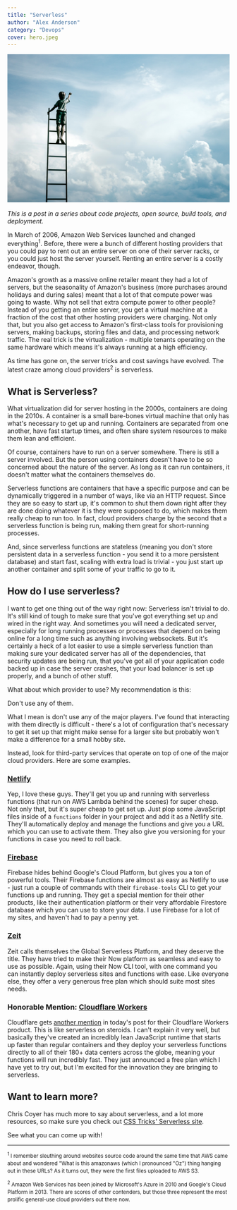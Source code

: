 ```yaml
---
title: "Serverless"
author: "Alex Anderson"
category: "Devops"
cover: hero.jpeg
---
```


![Hero](hero.jpeg)

_This is a post in a series about code projects, open source, build tools, and deployment._

In March of 2006, Amazon Web Services launched and changed everything<sup>1</sup>. Before, there were a bunch of different hosting providers that you could pay to rent out an entire server on one of their server racks, or you could just host the server yourself. Renting an entire server is a costly endeavor, though.

Amazon's growth as a massive online retailer meant they had a lot of servers, but the seasonality of Amazon's business (more purchases around holidays and during sales) meant that a lot of that compute power was going to waste. Why not sell that extra compute power to other people? Instead of you getting an entire server, you get a virtual machine at a fraction of the cost that other hosting providers were charging. Not only that, but you also get access to Amazon's first-class tools for provisioning servers, making backups, storing files and data, and processing network traffic. The real trick is the virtualization - multiple tenants operating on the same hardware which means it's always running at a high efficiency.

As time has gone on, the server tricks and cost savings have evolved. The latest craze among cloud providers<sup>2</sup> is serverless.

## What is Serverless?

What virtualization did for server hosting in the 2000s, containers are doing in the 2010s. A container is a small bare-bones virtual machine that only has what's necessary to get up and running. Containers are separated from one another, have fast startup times, and often share system resources to make them lean and efficient.

Of course, containers have to run on a server somewhere. There is still a server involved. But the person using containers doesn't have to be so concerned about the nature of the server. As long as it can run containers, it doesn't matter what the containers themselves do.

Serverless functions are containers that have a specific purpose and can be dynamically triggered in a number of ways, like via an HTTP request. Since they are so easy to start up, it's common to shut them down right after they are done doing whatever it is they were supposed to do, which makes them really cheap to run too. In fact, cloud providers charge by the second that a serverless function is being run, making them great for short-running processes.

And, since serverless functions are stateless (meaning you don't store persistent data in a serverless function - you send it to a more persistent database) and start fast, scaling with extra load is trivial - you just start up another container and split some of your traffic to go to it.

## How do I use serverless?

I want to get one thing out of the way right now: Serverless isn't trivial to do. It's still kind of tough to make sure that you've got everything set up and wired in the right way. And sometimes you will need a dedicated server, especially for long running processes or processes that depend on being online for a long time such as anything involving websockets. But it's certainly a heck of a lot easier to use a simple serverless function than making sure your dedicated server has all of the dependencies, that security updates are being run, that you've got all of your application code backed up in case the server crashes, that your load balancer is set up properly, and a bunch of other stuff.

What about which provider to use? My recommendation is this:

Don't use any of them.

What I mean is don't use any of the major players. I've found that interacting with them directly is difficult - there's a lot of configuration that's necessary to get it set up that might make sense for a larger site but probably won't make a difference for a small hobby site.

Instead, look for third-party services that operate on top of one of the major cloud providers. Here are some examples.

### [Netlify](https://www.netlify.com/products/functions/)

Yep, I love these guys. They'll get you up and running with serverless functions (that run on AWS Lambda behind the scenes) for super cheap. Not only that, but it's super cheap to get set up. Just plop some JavaScript files inside of a `functions` folder in your project and add it as a Netlify site. They'll automatically deploy and manage the functions and give you a URL which you can use to activate them. They also give you versioning for your functions in case you need to roll back.

### [Firebase](https://firebase.google.com/)

Firebase hides behind Google's Cloud Platform, but gives you a ton of powerful tools. Their Firebase functions are almost as easy as Netlify to use - just run a couple of commands with their `firebase-tools` CLI to get your functions up and running. They get a special mention for their other products, like their authentication platform or their very affordable Firestore database which you can use to store your data. I use Firebase for a lot of my sites, and haven't had to pay a penny yet.

### [Zeit](https://zeit.co/)

Zeit calls themselves the Global Serverless Platform, and they deserve the title. They have tried to make their Now platform as seamless and easy to use as possible. Again, using their Now CLI tool, with one command you can instantly deploy serverless sites and functions with ease. Like everyone else, they offer a very generous free plan which should suite most sites needs.

### Honorable Mention: [Cloudflare Workers](https://www.cloudflare.com/products/cloudflare-workers/)

Cloudflare gets [another mention](/blog/fire-up-your-website-with-cloudflare/) in today's post for their Cloudflare Workers product. This is like serverless on steroids. I can't explain it very well, but basically they've created an incredibly lean JavaScript runtime that starts up faster than regular containers and they deploy your serverless functions directly to all of their 180+ data centers across the globe, meaning your functions will run incredibly fast. They just announced a free plan which I have yet to try out, but I'm excited for the innovation they are bringing to serverless.

## Want to learn more?

Chris Coyer has much more to say about serverless, and a lot more resources, so make sure you check out [CSS Tricks' Serverless site](https://serverless.css-tricks.com/).

See what you can come up with!

<hr/>

<small><sup>1</sup> I remember sleuthing around websites source code around the same time that AWS came about and wondered "What is this amazonaws (which I pronounced "Oz") thing hanging out in these URLs? As it turns out, they were the first files uploaded to AWS S3.</small>

<small><sup>2</sup> Amazon Web Services has been joined by Microsoft's Azure in 2010 and Google's Cloud Platform in 2013. There are scores of other contenders, but those three represent the most prolific general-use cloud providers out there now.</small>
